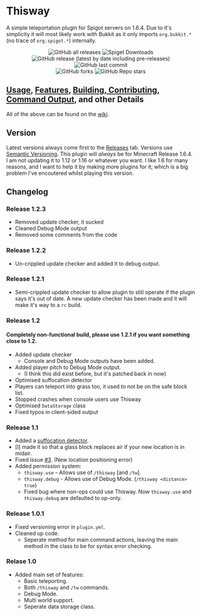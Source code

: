 # Thisway
A simple teleportation plugin for Spigot servers on 1.6.4. Due to it's simplicity it will most likely work with Bukkit as it only imports `org.bukkit.*` (no trace of `org.spigot.*`) internally.

<div align="center">
	<img alt="GitHub all releases" src="https://img.shields.io/github/downloads/toydotgame/Thisway/total?label=GitHub%20Downloads">
	<img alt="Spiget Downloads" src="https://img.shields.io/spiget/downloads/87115?label=SpigotMC%20Downloads"><br>
	<img alt="GitHub release (latest by date including pre-releases)" src="https://img.shields.io/github/v/release/toydotgame/Thisway?include_prereleases">
	<img alt="GitHub last commit" src="https://img.shields.io/github/last-commit/toydotgame/Thisway"><br> <!-- I put a `<br>` because I wanted the repo. social details a bit more seperate. -->
	<img alt="GitHub forks" src="https://img.shields.io/github/forks/toydotgame/Thisway">
	<img alt="GitHub Repo stars" src="https://img.shields.io/github/stars/toydotgame/Thisway">
</div>

## [Usage](https://github.com/Toydotgame/Thisway/wiki/How-to-use-Thisway), [Features](https://github.com/Toydotgame/Thisway/wiki/Features-of-Thisway), [Building, Contributing](https://github.com/Toydotgame/Thisway/wiki/How-to-set-up-the-Source-Code-in-Your-Editor-and-Build), [Command Output](https://github.com/Toydotgame/Thisway/wiki/Outputs), and other Details
All of the above can be found on the [wiki](https://github.com/Toydotgame/Thisway/wiki).

## Version
Latest versions always come first to the [Releases](https://github.com/Toydotgame/Thisway/releases) tab.
Versions use [Semantic Versioning](https://semver.org/).
This plugin will _always_ be for Minecraft Release 1.6.4. I am not updating it to 1.12 or 1.16 or whatever you want. I like 1.6 for many reasons, and I want to help it by making more plugins for it; which is a big problem I've encoutered whilst playing this version.

## Changelog
### Release 1.2.3
* Removed update checker, it sucked
* Cleaned Debug Mode output
* Removed some comments from the code

### Release 1.2.2
* Un-crippled update checker and added it to debug output.

### Release 1.2.1
* Semi-crippled update checker to allow plugin to still operate if the plugin says it's out of date. A new update checker has been made and it will make it's way to a `rc` build.

### Release 1.2
#### Completely non-functional build, please use 1.2.1 if you want something close to 1.2.
* Added update checker
	* Console and Debug Mode outputs have been added.
* Added player pitch to Debug Mode output.
	* (I think this did exist before, but it's patched back in now)
* Optimised suffocation detector
* Players can teleport into grass too, it used to not be on the safe block list.
* Stopped crashes when console users use Thisway
* Optimised `DataStorage` class
* Fixed typos in client-sided output

### Release 1.1
* Added a [suffocation detector](https://github.com/Toydotgame/Thisway/wiki/Thisway-Teleporting-Mechanics#tracking-of-players-head-into-a-block).
* \[I\] made it so that a glass block replaces air if your new location is in midair.
* Fixed issue [#3](https://github.com/Toydotgame/Thisway/issues/3). (New location positioning error)
* Added permission system:
   * `thisway.use` - Allows use of `/thisway` \[and `/tw`\].
   * `thisway.debug` - Allows use of Debug Mode. (`/thisway <distance> true`)
   * Fixed bug where non-ops could use Thisway. Now `thisway.use` and `thisway.debug` are defaulted to op-only.

### Release 1.0.1
* Fixed versioning error in `plugin.yml`.
* Cleaned up code.
    * Seperate method for main command actions, leaving the main method in the class to be for syntax error checking.

### Relase 1.0
* Added main set of features:
    * Basic teleporting.
    * Both `/thisway` and `/tw` commands.
    * Debug Mode.
    * Multi world support.
    * Seperate data storage class.
